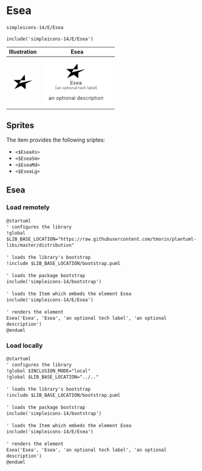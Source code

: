 # Esea


```text
simpleicons-14/E/Esea
```

```text
include('simpleicons-14/E/Esea')
```



| Illustration | Esea |
| :---: | :---: |
| ![illustration for Illustration](../../simpleicons-14/E/Esea.png) | ![illustration for Esea](../../simpleicons-14/E/Esea.Local.png) |



## Sprites
The item provides the following sriptes:

- `<$EseaXs>`
- `<$EseaSm>`
- `<$EseaMd>`
- `<$EseaLg>`





## Esea

### Load remotely
```plantuml
@startuml
' configures the library
!global $LIB_BASE_LOCATION="https://raw.githubusercontent.com/tmorin/plantuml-libs/master/distribution"

' loads the library's bootstrap
!include $LIB_BASE_LOCATION/bootstrap.puml

' loads the package bootstrap
include('simpleicons-14/bootstrap')

' loads the Item which embeds the element Esea
include('simpleicons-14/E/Esea')

' renders the element
Esea('Esea', 'Esea', 'an optional tech label', 'an optional description')
@enduml
```

### Load locally
```plantuml
@startuml
' configures the library
!global $INCLUSION_MODE="local"
!global $LIB_BASE_LOCATION="../.."

' loads the library's bootstrap
!include $LIB_BASE_LOCATION/bootstrap.puml

' loads the package bootstrap
include('simpleicons-14/bootstrap')

' loads the Item which embeds the element Esea
include('simpleicons-14/E/Esea')

' renders the element
Esea('Esea', 'Esea', 'an optional tech label', 'an optional description')
@enduml
```

